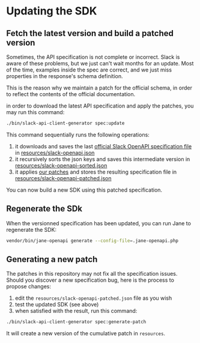 # Updating the SDK

## Fetch the latest version and build a patched version

Sometimes, the API specification is not complete or incorrect. Slack is aware of these problems,
but we just can't wait months for an update. Most of the time, examples inside the spec are
correct, and we just miss properties in the response's schema definition.

This is the reason why we maintain a patch for the official schema, in order to reflect the
contents of the official documentation.

in order to download the latest API specification and apply the patches, you may run this command:

```bash
./bin/slack-api-client-generator spec:update
```

This command sequentially runs the following operations:

1. it downloads and saves the last [official Slack OpenAPI specification file](https://api.slack.com/specs/openapi/v2/slack_web.json) in [resources/slack-openapi.json](resources/slack-openapi.json)
2. it recursively sorts the json keys and saves this intermediate version in [resources/slack-openapi-sorted.json](resources/slack-openapi-sorted.json)
3. it applies [our patches](resources/slack-openapi-sorted.patch) and stores the resulting specification file in [resources/slack-openapi-patched.json](resources/slack-openapi-patched.json)

You can now build a new SDK using this patched specification.

## Regenerate the SDk

When the versionned specification has been updated, you can run Jane to regenerate the
SDK:

```bash
vendor/bin/jane-openapi generate --config-file=.jane-openapi.php
```

## Generating a new patch

The patches in this repository may not fix all the specification issues. Should you discover
a new specification bug, here is the process to propose changes:

1. edit the `resources/slack-openapi-patched.json` file as you wish
2. test the updated SDK (see above)
3. when satisfied with the result, run this command:

```bash
./bin/slack-api-client-generator spec:generate-patch
```

It will create a new version of the cumulative patch in `resources`.
